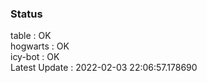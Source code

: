 ### Status


table : OK  
hogwarts : OK  
icy-bot : OK  
Latest Update : 2022-02-03 22:06:57.178690

